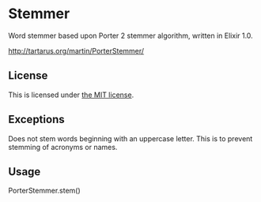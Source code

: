 # Stemmer

Word stemmer based upon Porter 2 stemmer algorithm, written in Elixir 1.0.

http://tartarus.org/martin/PorterStemmer/

## License

This is licensed under [the MIT license](LICENSE.md).

## Exceptions

Does not stem words beginning with an uppercase letter. 
This is to prevent stemming of acronyms or names.

## Usage

PorterStemmer.stem(<someword>)
